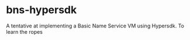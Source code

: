 # bns-hypersdk
A tentative at implementing a Basic Name Service VM using Hypersdk. To learn the ropes
